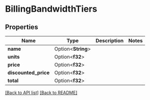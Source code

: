 # BillingBandwidthTiers

## Properties

Name | Type | Description | Notes
------------ | ------------- | ------------- | -------------
**name** | Option<**String**> |  | 
**units** | Option<**f32**> |  | 
**price** | Option<**f32**> |  | 
**discounted_price** | Option<**f32**> |  | 
**total** | Option<**f32**> |  | 

[[Back to API list]](../README.md#documentation-for-api-endpoints) [[Back to README]](../README.md)


